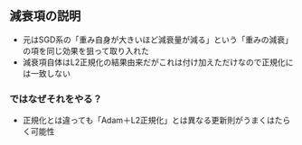 ## 減衰項の説明
- 元はSGD系の「重み自身が大きいほど減衰量が減る」という「重みの減衰」の項を同じ効果を狙って取り入れた
- 減衰項自体はL2正規化の結果由来だがこれは付け加えただけなので正規化には一致しない

### ではなぜそれをやる？
- 正規化とは違っても「Adam＋L2正規化」とは異なる更新則がうまくはたらく可能性